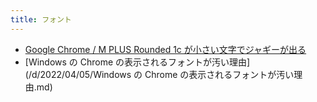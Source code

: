 ```yaml
---
title: フォント
---
```



- [Google Chrome / M PLUS Rounded 1c が小さい文字でジャギーが出る](/d/2022/01/07/Google_Chrome_フォント_M_PLUS_Rounded_1c_が小さい文字でジャギーが出る.md)
- [Windows の Chrome の表示されるフォントが汚い理由](/d/2022/04/05/Windows の Chrome の表示されるフォントが汚い理由.md)




